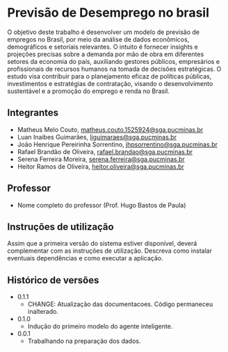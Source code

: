 # Previsão de Desemprego no brasil

O objetivo deste trabalho é desenvolver um modelo de previsão de empregos no Brasil, por meio da análise de dados econômicos, demográficos e setoriais relevantes. O intuito é fornecer insights e projeções precisas sobre a demanda por mão de obra em diferentes setores da economia do país, auxiliando gestores públicos, empresários e profissionais de recursos humanos na tomada de decisões estratégicas. O estudo visa contribuir para o planejamento eficaz de políticas públicas, investimentos e estratégias de contratação, visando o desenvolvimento sustentável e a promoção do emprego e renda no Brasil.

## Integrantes

* Matheus Melo Couto, matheus.couto.1525924@sga.pucminas.br
* Luan Inaibes Guimarães, liguimaraes@sga.pucminas.br
* João Henrique Pereirinha Sorrentino, jhpsorrentino@sga.pucminas.br
* Rafael Brandão de Oliveira, rafael.brandao@sga.pucminas.br
* Serena Ferreira Moreira, serena.ferreira@sga.pucminas.br
* Heitor Ramos de Oliveira, heitor.oliveira@sga.pucminas.br

## Professor

* Nome completo do professor (Prof. Hugo Bastos de Paula)

## Instruções de utilização

Assim que a primeira versão do sistema estiver disponível, deverá complementar com as instruções de utilização. Descreva como instalar eventuais dependências e como executar a aplicação.

## Histórico de versões

* 0.1.1
    * CHANGE: Atualização das documentacoes. Código permaneceu inalterado.
* 0.1.0
    * Indução do primeiro modelo do agente inteligente.
* 0.0.1
    * Trabalhando na preparação dos dados.

